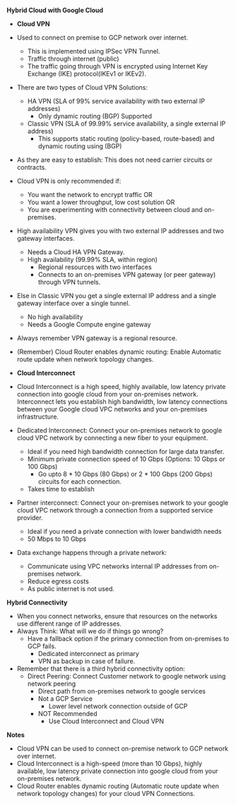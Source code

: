 **Hybrid Cloud with Google Cloud**

- **Cloud VPN**

- Used to connect on premise to GCP network over internet.
  - This is implemented using IPSec VPN Tunnel.
  - Traffic through internet (public)
  - The traffic going through VPN is encrypted using Internet Key Exchange (IKE) protocol(IKEv1 or IKEv2).
- There are two types of Cloud VPN Solutions:
  - HA VPN (SLA of 99% service availability with two external IP addresses)
    - Only dynamic routing (BGP) Supported
  - Classic VPN (SLA of 99.99% service availability, a single external IP address)
    - This supports static routing (policy-based, route-based) and dynamic routing using (BGP)
- As they are easy to establish: This does not need carrier circuits or contracts.
- Cloud VPN is only recommended if:
  - You want the network to encrypt traffic OR
  - You want a lower throughput, low cost solution OR
  - You are experimenting with connectivity between cloud and on-premises.
- High availability VPN gives you with two external IP addresses and two gateway interfaces.
  - Needs a Cloud HA VPN Gateway.
  - High availability (99.99% SLA, within region)
    - Regional resources with two interfaces
    - Connects to an on-premises VPN gateway (or peer gateway) through VPN tunnels.
- Else in Classic VPN you get a single external IP address and a single gateway interface over a single tunnel.
  - No high availability
  - Needs a Google Compute engine gateway
- Always remember VPN gateway is a regional resource.
- (Remember) Cloud Router enables dynamic routing: Enable Automatic route update when network topology changes.

- **Cloud Interconnect**

- Cloud Interconnect is a high speed, highly available, low latency private connection into google cloud from your on-premises network. Interconnect lets you establish high bandwidth, low latency connections between your Google cloud VPC networks and your on-premises infrastructure.
- Dedicated Interconnect: Connect your on-premises network to google cloud VPC network by connecting a new fiber to your equipment.
  - Ideal if you need high bandwidth connection for large data transfer.
  - Minimum private connection speed of 10 Gbps (Options: 10 Gbps or 100 Gbps)
    - Go upto 8 * 10 Gbps (80 Gbps) or 2 * 100 Gbps (200 Gbps) circuits for each connection.
  - Takes time to establish
- Partner interconnect: Connect your on-premises network to your google cloud VPC network through a connection from a supported service provider.
  - Ideal if you need a private connection with lower bandwidth needs
  - 50 Mbps to 10 Gbps
- Data exchange happens through a private network:
  - Communicate using VPC networks internal IP addresses from on-premises network.
  - Reduce egress costs
  - As public internet is not used.

**Hybrid Connectivity**

- When you connect networks, ensure that resources on the networks use different range of IP addresses.
- Always Think: What will we do if things go wrong?
  - Have a fallback option if the primary connection from on-premises to GCP fails.
    - Dedicated interconnect as primary
    - VPN as backup in case of failure.
- Remember that there is a third hybrid connectivity option:
  - Direct Peering: Connect Customer network to google network using network peering
    - Direct path from on-premises network to google services
    - Not a GCP Service
      - Lower level network connection outside of GCP
    - NOT Recommended
      - Use Cloud Interconnect and Cloud VPN

**Notes**

- Cloud VPN can be used to connect on-premise network to GCP network over internet.
- Cloud Interconnect is a high-speed (more than 10 Gbps), highly available, low latency private connection into google cloud from your on-premises network.
- Cloud Router enables dynamic routing (Automatic route update when network topology changes) for your cloud VPN Connections.
